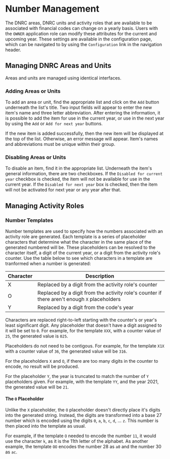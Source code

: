 # Number Management

The DNRC areas, DNRC units and activity roles that are available
to be associated with financial codes can change on a yearly basis.
Users with the `OWNER` application role can modify these attributes for
the current and upcoming year. These settings are available in the
configuration page, which can be navigated to by using the `Configuration`
link in the navigation header.

## Managing DNRC Areas and Units

Areas and units are managed using identical interfaces.

### Adding Areas or Units

To add an area or unit, find the appropriate list and click on the `Add`
button underneath the list's title. Two input fields will appear to enter
the new item's name and three letter abbreviation. After entering the
information, it is possible to add the item for use in the current year, or
use in the next year by using the `Add` or `Add for next year` buttons.

If the new item is added successfully, then the new item will be displayed
at the top of the list. Otherwise, an error message will appear. Item's names
and abbreviations must be unique within their group.

### Disabling Areas or Units

To disable an item, find it in the appropriate list. Underneath the item's
general information, there are two checkboxes. If the
`Disabled for current year` checkbox is checked, the item will not be available
for use in the current year. If the `Disabled for next year` box is checked, then
the item will not be activated for next year or any year after that.

## Managing Activity Roles

### Number Templates

Number templates are used to specify how the numbers associated with
an activity role are generated. Each template is a series of
placeholder characters that determine what the character in the same
place of the generated numbered will be. These placeholders can be
resolved to the character itself, a digit of the current year, or a
digit from the activity role's counter. Use the table below to
see which characters in a template are tranformed when a number is
generated:

| Character | Description |
|-----------|-------------|
| X         | Replaced by a digit from the activity role's counter |
| O         | Replaced by a digit from the activity role's counter if there aren't enough `X` placeholders |
| Y         | Replaced by a digit from the code's year |

Characters are replaced right-to-left starting with the counter's or year's least
significant digit. Any placeholder that doesn't have a digit assigned
to it will be set to `0`. For example, for the template `XXX`, with a
counter value of `25`, the generated value is `025`.

Placeholders do not need to be contigous. For example, for the
template `X1X` with a counter value of `36`, the generated value will
be `316`.

For the placeholders `X` and `O`, if there are too many digits in the
counter to encode, no result will be produced.

For the placeholder `Y`, the year is truncated to match the number of
`Y` placeholders given. For example, with the template `YY`, and the
year 2021, the generated value will be `21`.

#### The `O` Placeholder

Unlike the `X` placeholder, the `O` placeholder doesn't directly
place it's digits into the generated string. Instead, the digits are
transformed into a base 27 number which is encoded using the
digits `0`, `a`, `b`, `c`, `d`, ... `z`. This number is then placed
into the template as usual.

For example, if the template `O` needed to encode the number `11`, it
would use the character `k`, as it is the 11th letter of the
alphabet. As another example, the template `OO` encodes the number 28
as `a0` and the number 30 as `ac`.
